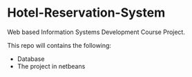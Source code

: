 # Hotel-Reservation-System
Web based Information Systems Development Course Project.

This repo will contains the following:
* Database
* The project in netbeans
